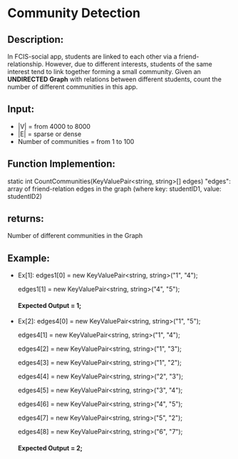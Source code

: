 # Community Detection
## Description:
In FCIS-social app, students are linked to each other via a friend-relationship. However, due to different interests, students of the same interest tend to link together forming a small community.
Given an **UNDIRECTED Graph** with relations between different students, count the number of different communities in this app.

## Input:
 - |V| = from 4000 to 8000
 - |E| = sparse or dense
 - Number of communities = from 1 to 100

## Function Implemention:
static int CountCommunities(KeyValuePair<string, string>[] edges)
"edges": array of friend-relation edges in the graph (where key: studentID1, value: studentID2)

## returns:
Number of different communities in the Graph

## Example: 
  - Ex[1]:
      edges1[0] = new KeyValuePair<string, string>("1", "4"); 
      
      edges1[1] = new KeyValuePair<string, string>("4", "5"); 
      
      #### Expected Output = 1;



  - Ex[2]:
       edges4[0] = new KeyValuePair<string, string>("1", "5"); 
       
       edges4[1] = new KeyValuePair<string, string>("1", "4"); 
       
       edges4[2] = new KeyValuePair<string, string>("1", "3"); 
       
       edges4[3] = new KeyValuePair<string, string>("1", "2"); 
       
       edges4[4] = new KeyValuePair<string, string>("2", "3"); 
       
       edges4[5] = new KeyValuePair<string, string>("3", "4"); 
       
       edges4[6] = new KeyValuePair<string, string>("4", "5"); 
       
       edges4[7] = new KeyValuePair<string, string>("5", "2"); 
       
       edges4[8] = new KeyValuePair<string, string>("6", "7");
       
       #### Expected Output = 2;
